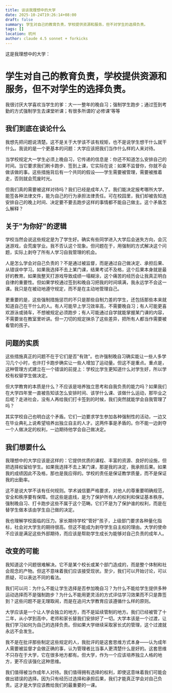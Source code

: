 ```yaml
---
title: 谈谈我理想中的大学
date: 2025-10-24T19:26:14+08:00
draft: false
summary: 学生对自己的教育负责，学校提供资源和服务，但不对学生的选择负责。
tags: []
location: 杭州
author: claude 4.5 sonnet + forkicks
---
```

这是我理想中的大学：
# 学生对自己的教育负责，学校提供资源和服务，但不对学生的选择负责。

我很讨厌大学喜欢当学生的爹：大一一整年的晚自习；强制学生跑步；通过签到考勤的方式强制学生去课堂听课；有很多所谓的'必修课'等等

## 我们到底在谈论什么

我想先把问题说清楚。这不是关于大学该不该有规矩，也不是说学生想干什么就干什么。我说的是一个更基本的问题：大学应该把我们当作什么样的人来对待。

当学校规定大一学生必须上晚自习，它传递的信息是：你还不知道怎么安排自己的时间。当它要求我们刷卡跑步、签到上课，它实际在说：如果不监督你，你就不会做该做的事。这些措施背后有一个共同的假设——学生需要被管理，需要被推着走，否则就会荒废时光。

但我们真的需要被这样对待吗？我们已经是成年人了。我们能决定报考哪所大学，能签各种法律文件，能为自己的行为承担法律责任。可在校园里，我们却被告知连安排自己的晚上时间、决定要不要去跑步这样的事情都不能自己做主。这个矛盾怎么解释？

## 关于"为你好"的逻辑

学校当然会说这些规定是为了学生好。确实有些同学进入大学后会迷失方向，会沉迷游戏，会荒废学业。我不否认这个现象。但问题在于，用强制的方式解决这个问题，实际上剥夺了所有人学习自我管理的机会。

人是怎么学会对自己负责的？不是通过被监督，而是通过自己做决定、承担后果、从错误中学习。如果我选择不去上某门课，结果考试不及格，这个后果本身就是最好的教育。如果我整天打游戏导致成绩一塌糊涂，这个痛苦的经历会让我真正明白自律的重要性。但如果学校通过签到和晚自习把我的时间填满，我永远学不会这一课。我只是在被动地遵守规定，而不是在主动地管理自己。

更重要的是，这些强制措施惩罚的不只是那些自制力差的学生，还包括那些本来就知道自己在干什么的人。有人可能早上学习效率高，不需要晚自习；有人可能更喜欢游泳或骑车，不想被规定必须跑步；有人可能通过自学就能掌握某门课的内容，不需要坐在教室里听讲。但一刀切的规定抹杀了这些差异，把所有人都当作需要被看管的孩子。

## 问题的实质

这些措施真正的问题不在于它们是否"有效"。也许强制晚自习确实能让一些人多学习几个小时，也许打卡跑步确实让一些人增加了运动量。但这不是重点。重点是，这种管理方式建立在一个错误的前提上：学校比学生更知道什么对学生好，所以学校有权替学生做决定。

但大学教育的本质是什么？不应该是培养独立思考和自我负责的能力吗？如果我们在大学四年里一直被告知该怎么安排时间、该学什么课、该做什么运动，那毕业之后呢？走进社会，没有人再给我们打卡签到的时候，我们突然就能学会自我管理了吗？

其实学校自己也明白这个矛盾。它们一边要求学生参加各种强制性的活动，一边又在毕业典礼上说希望培养出独立自主的人才。这两件事是矛盾的。你不能一边剥夺一个人做决定的权利，一边期待他学会自己做决定。

## 我们想要什么

我理想中的大学应该是这样的：它提供优质的课程、丰富的资源、良好的设施，但把选择权留给学生。如果我选择不去上某门课，那是我的决定，我承担后果。如果我的成绩因此不及格，那也是我应得的。学校的责任是保证教学质量，而不是保证我的出勤率。

这不是说大学不该有任何规则。学术诚信要严格要求，对他人的尊重要明确规范，安全和秩序要有保障。但这些是底线，是为了保护所有人的权利和保证基本秩序。强制晚自习、打卡跑步这些不属于这个范畴。它们不是为了保护谁的权利，而是在替学生做本该由学生自己做的决定。

我也理解学校面临的压力。家长期待学校"管好"孩子，上级部门要求各种量化指标，社会对大学生的期待很高。但这不能成为剥夺学生自主权的理由。大学的使命不应该是满足这些外部期待，而应该是帮助学生成长为能够对自己负责的成年人。

## 改变的可能

我知道这个问题很难解决。它不是某个校长或某个部门造成的，而是整个体制和社会观念的产物。但这不意味着我们应该接受现状。至少，我们可以开始讨论，可以质疑，可以表达不同的看法。

我们可以问：为什么不能让学生选择是否参加晚自习？为什么不能给学生提供多种运动选择而不是强制跑步？为什么不能用更灵活的方式评估学习效果而不只是靠签到？这些问题不是无理取闹，而是在追问大学教育应该遵循什么样的原则。

大学应该是一个让人学会独立的地方，而不是延续管制的地方。我们已经被管了十二年，从小学到高中，老师和家长替我们安排好了一切。大学本该是一个过渡，让我们学习如何为自己的选择负责。但如果大学继续采取家长式的管理，这个过渡就永远不会发生。

我不是在批评那些制定这些规定的人，我批评的是这套思维方式本身——认为成年人需要被监督才会做正确的事，认为管理者比当事人更清楚什么是好的。这套思维不只存在于大学，它在很多地方都有。但大学，作为一个应该培养独立人格的地方，更不应该强化这种思维。

我们值得被当作成年人对待。我们值得拥有选择的权利，即使这意味着我们可能会做出错误的选择。因为只有经历过选择和承担后果，我们才能真正学会对自己负责。这才是大学应该教给我们的最重要的一课。